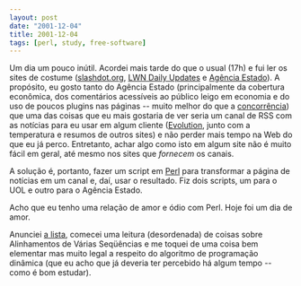 ```yaml
---
layout: post
date: "2001-12-04"
title: 2001-12-04
tags: [perl, study, free-software]
---
```

Um dia um pouco inútil. Acordei mais tarde do que o usual (17h) e
fui ler os sites de costume ([slashdot.org](http://slashdot.org/),
[LWN Daily Updates](http://lwn.net/daily/) e
[Agência Estado](http://www.agestado.com.br/agestado/?rf)). A
propósito, eu gosto tanto do Agência Estado (principalmente da
cobertura econômica, dos comentários acessíveis ao público leigo em
economia e do uso de poucos plugins nas páginas -- muito melhor do
que a [concorrência](http://noticias.uol.com.br/ultnot/)) que uma
das coisas que eu mais gostaria de ver seria um canal de RSS com as
notícias para eu usar em algum cliente
([Evolution](http://www.ximian.com/images/screenshots/ximian_evolution/summary.png),
junto com a temperatura e resumos de outros sites) e não perder
mais tempo na Web do que eu já perco. Entretanto, achar algo como
isto em algum site não é muito fácil em geral, até mesmo nos sites
que *fornecem* os canais.

A solução é, portanto, fazer um script em
[Perl](http://www.perl.com) para transformar a página de notícias
em um canal e, daí, usar o resultado. Fiz dois scripts, um para o
UOL e outro para o Agência Estado.

Acho que eu tenho uma relação de amor e ódio com Perl. Hoje foi um
dia de amor.

Anunciei [a lista](http://www.ime.usp.br/~rbrito/listas/bio/),
comecei uma leitura (desordenada) de coisas sobre Alinhamentos de
Várias Seqüências e me toquei de uma coisa bem elementar mas muito
legal a respeito do algoritmo de programação dinâmica (que eu acho
que já deveria ter percebido há algum tempo -- como é bom
estudar).


